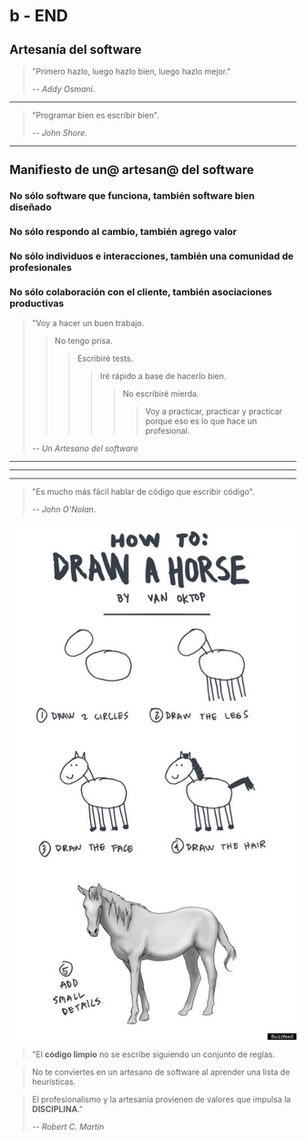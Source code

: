 # b - END

## Artesanía del software

> "Primero hazlo, luego hazlo bien, luego hazlo mejor."
>
> -- _Addy Osmani_.

---

> "Programar bien es escribir bien".
>
> -- _John Shore_.

---

## Manifiesto de un@ artesan@ del software

### No sólo software que funciona, también software bien diseñado

### No sólo respondo al cambio, también agrego valor

### No sólo individuos e interacciones, también una comunidad de profesionales

### No sólo colaboración con el cliente, también asociaciones productivas

> "Voy a hacer un buen trabajo.
>
> > No tengo prisa.
> >
> > > Escribiré tests.
> > >
> > > > Iré rápido a base de hacerlo bien.
> > > >
> > > > > No escribiré mierda.
> > > > >
> > > > > > Voy a practicar, practicar y practicar porque eso es lo que hace un profesional.
>
> -- _Un Artesano del software_

---

---

---

> "Es mucho más fácil hablar de código que escribir código".
>
> -- _John O'Nolan_.

![How to Draw a Horse](./draw_horse.jpg)

> "El **código limpio** no se escribe siguiendo un conjunto de reglas.

> No te conviertes en un artesano de software al aprender una lista de heurísticas.

> El profesionalismo y la artesanía provienen de valores que impulsa la **DISCIPLINA**."
>
> -- _Robert C. Martin_
